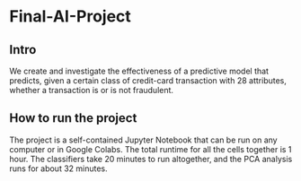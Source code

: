 # Final-AI-Project

## Intro
We create and investigate the effectiveness of a predictive model that predicts, given a certain class of credit-card transaction with 28 attributes, whether a transaction is or is not fraudulent.

## How to run the project
The project is a self-contained Jupyter Notebook that can be run on any computer or in Google Colabs. The total runtime for all the cells together is 1 hour. The classifiers take 20 minutes to run altogether, and the PCA analysis runs for about  32 minutes.
